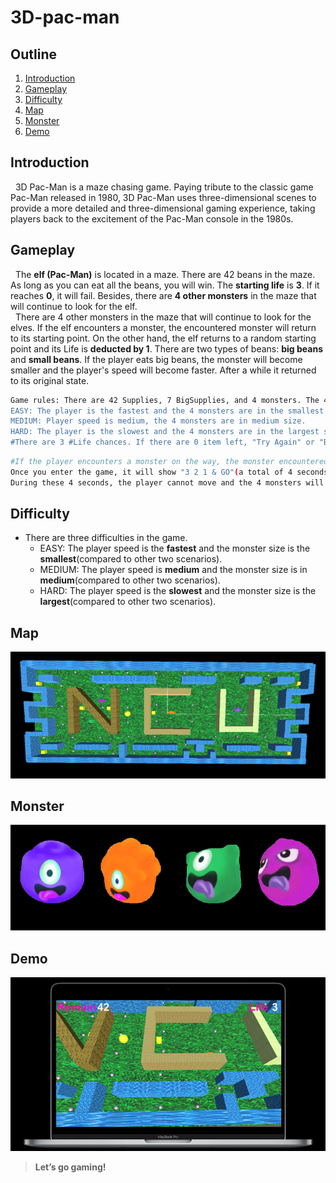 # 3D-pac-man

## Outline
1. [Introduction](#Introduction)
2. [Gameplay](#Gameplay)
3. [Difficulty](#Difficulty)
4. [Map](#Map)
5. [Monster](#Monster)
6. [Demo](#Demo)

## Introduction
&nbsp;&nbsp;3D Pac-Man is a maze chasing game. Paying tribute to the classic game Pac-Man released in 1980, 3D Pac-Man uses three-dimensional scenes to provide a more detailed and three-dimensional gaming experience, taking players back to the excitement of the Pac-Man console in the 1980s.

## Gameplay
&nbsp;&nbsp;The **elf (Pac-Man)** is located in a maze. There are 42 beans in the maze. As long as you can eat all the beans, you will win. The **starting life** is **3**. If it reaches **0**, it will fail. Besides, there are **4 other monsters** in the maze that will continue to look for the elf.<br />
&nbsp;&nbsp;There are 4 other monsters in the maze that will continue to look for the elves. If the elf encounters a monster, the encountered monster will return to its starting point. On the other hand, the elf returns to a random starting point and its Life is **deducted by 1**. There are two types of beans: **big beans** and **small beans**. If the player eats big beans, the monster will become smaller and the player's speed will become faster. After a while it returned to its original state.

```sh
Game rules: There are 42 Supplies, 7 BigSupplies, and 4 monsters. The 4 monsters will continue to look for the player. When the player eats BigSupply, the monsters will become smaller and the player's speed will become faster. After a period of time, they will return to their original state. Once the player eats 42 items of supply, the monsters will become smaller.
EASY: The player is the fastest and the 4 monsters are in the smallest size.
MEDIUM: Player speed is medium, the 4 monsters are in medium size.
HARD: The player is the slowest and the 4 monsters are in the largest size.
#There are 3 #Life chances. If there are 0 item left, "Try Again" or "Back to Menu" will pop up.
```
```sh
#If the player encounters a monster on the way, the monster encountered returns to its starting point, and the player returns to the origin spot(there are two origins, and the player returns to either origin randomly). Besides, the player's life is deducted by 1.
Once you enter the game, it will show "3 2 1 & GO"(a total of 4 seconds including GO text appears).
During these 4 seconds, the player cannot move and the 4 monsters will not move either. Furthermore, these all can move after 4 seconds.
```

## Difficulty
* There are three difficulties in the game.
    * EASY: The player speed is the **fastest** and the monster size is the **smallest**(compared to other two scenarios).
    * MEDIUM: The player speed is **medium** and the monster size is in **medium**(compared to other two scenarios).
    * HARD: The player speed is the **slowest** and the monster size is the **largest**(compared to other two scenarios).

## Map
![image info](Assets/Material/map.PNG)

## Monster
![image info](Assets/Material/monster.png)

## Demo
![image info](Assets/Material/demo.PNG)
> **Let’s go gaming!**